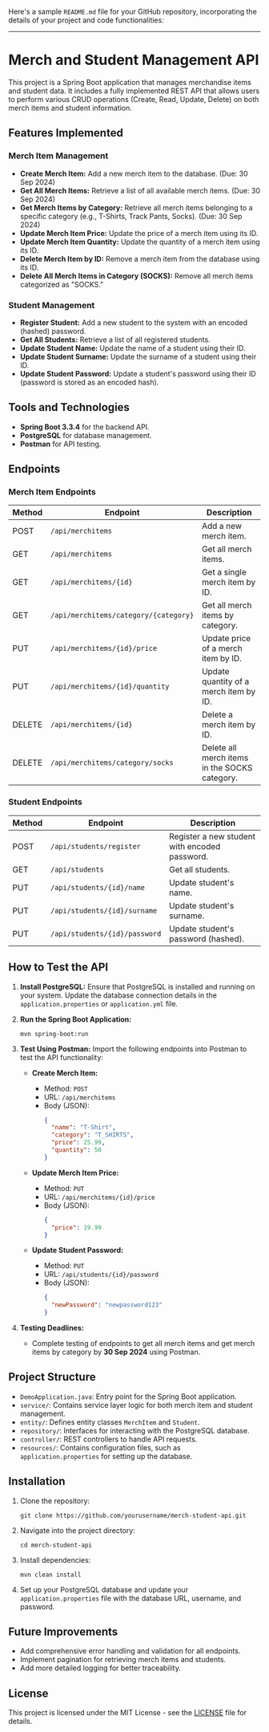 Here's a sample `README.md` file for your GitHub repository, incorporating the details of your project and code functionalities:

---

# Merch and Student Management API

This project is a Spring Boot application that manages merchandise items and student data. It includes a fully implemented REST API that allows users to perform various CRUD operations (Create, Read, Update, Delete) on both merch items and student information.

## Features Implemented

### Merch Item Management
- **Create Merch Item:** Add a new merch item to the database. (Due: 30 Sep 2024)
- **Get All Merch Items:** Retrieve a list of all available merch items. (Due: 30 Sep 2024)
- **Get Merch Items by Category:** Retrieve all merch items belonging to a specific category (e.g., T-Shirts, Track Pants, Socks). (Due: 30 Sep 2024)
- **Update Merch Item Price:** Update the price of a merch item using its ID.
- **Update Merch Item Quantity:** Update the quantity of a merch item using its ID.
- **Delete Merch Item by ID:** Remove a merch item from the database using its ID.
- **Delete All Merch Items in Category (SOCKS):** Remove all merch items categorized as "SOCKS."

### Student Management
- **Register Student:** Add a new student to the system with an encoded (hashed) password.
- **Get All Students:** Retrieve a list of all registered students.
- **Update Student Name:** Update the name of a student using their ID.
- **Update Student Surname:** Update the surname of a student using their ID.
- **Update Student Password:** Update a student's password using their ID (password is stored as an encoded hash).

## Tools and Technologies

- **Spring Boot 3.3.4** for the backend API.
- **PostgreSQL** for database management.
- **Postman** for API testing.

## Endpoints

### Merch Item Endpoints

| Method | Endpoint                       | Description                                           |
|--------|--------------------------------|-------------------------------------------------------|
| POST   | `/api/merchitems`              | Add a new merch item.                                 |
| GET    | `/api/merchitems`              | Get all merch items.                                  |
| GET    | `/api/merchitems/{id}`         | Get a single merch item by ID.                        |
| GET    | `/api/merchitems/category/{category}` | Get all merch items by category.                |
| PUT    | `/api/merchitems/{id}/price`   | Update price of a merch item by ID.                   |
| PUT    | `/api/merchitems/{id}/quantity`| Update quantity of a merch item by ID.                |
| DELETE | `/api/merchitems/{id}`         | Delete a merch item by ID.                            |
| DELETE | `/api/merchitems/category/socks`| Delete all merch items in the SOCKS category.         |

### Student Endpoints

| Method | Endpoint                       | Description                                           |
|--------|--------------------------------|-------------------------------------------------------|
| POST   | `/api/students/register`       | Register a new student with encoded password.         |
| GET    | `/api/students`                | Get all students.                                     |
| PUT    | `/api/students/{id}/name`      | Update student's name.                                |
| PUT    | `/api/students/{id}/surname`   | Update student's surname.                             |
| PUT    | `/api/students/{id}/password`  | Update student's password (hashed).                   |

## How to Test the API

1. **Install PostgreSQL:**
   Ensure that PostgreSQL is installed and running on your system. Update the database connection details in the `application.properties` or `application.yml` file.

2. **Run the Spring Boot Application:**
   ```
   mvn spring-boot:run
   ```

3. **Test Using Postman:**
   Import the following endpoints into Postman to test the API functionality:
   
   - **Create Merch Item:**
     - Method: `POST`
     - URL: `/api/merchitems`
     - Body (JSON):
       ```json
       {
         "name": "T-Shirt",
         "category": "T_SHIRTS",
         "price": 25.99,
         "quantity": 50
       }
       ```

   - **Update Merch Item Price:**
     - Method: `PUT`
     - URL: `/api/merchitems/{id}/price`
     - Body (JSON):
       ```json
       {
         "price": 19.99
       }
       ```

   - **Update Student Password:**
     - Method: `PUT`
     - URL: `/api/students/{id}/password`
     - Body (JSON):
       ```json
       {
         "newPassword": "newpassword123"
       }
       ```

4. **Testing Deadlines:**
   - Complete testing of endpoints to get all merch items and get merch items by category by **30 Sep 2024** using Postman.

## Project Structure

- `DemoApplication.java`: Entry point for the Spring Boot application.
- `service/`: Contains service layer logic for both merch item and student management.
- `entity/`: Defines entity classes `MerchItem` and `Student`.
- `repository/`: Interfaces for interacting with the PostgreSQL database.
- `controller/`: REST controllers to handle API requests.
- `resources/`: Contains configuration files, such as `application.properties` for setting up the database.

## Installation

1. Clone the repository:
   ```
   git clone https://github.com/yourusername/merch-student-api.git
   ```
2. Navigate into the project directory:
   ```
   cd merch-student-api
   ```
3. Install dependencies:
   ```
   mvn clean install
   ```
4. Set up your PostgreSQL database and update your `application.properties` file with the database URL, username, and password.

## Future Improvements

- Add comprehensive error handling and validation for all endpoints.
- Implement pagination for retrieving merch items and students.
- Add more detailed logging for better traceability.

## License

This project is licensed under the MIT License - see the [LICENSE](LICENSE) file for details.
